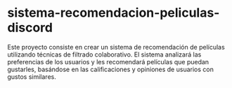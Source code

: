# sistema-recomendacion-peliculas-discord
Este proyecto consiste en crear un sistema de recomendación de películas utilizando técnicas de filtrado colaborativo. El sistema analizará las preferencias de los usuarios y les recomendará películas que puedan gustarles, basándose en las calificaciones y opiniones de usuarios con gustos similares.
